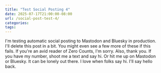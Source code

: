 ```yaml
---
title: "Test Social Posting 4"
date: 2025-07-17T21:00:00-08:00
url: /social-post-test-4/
categories:
tags:
---
```


I'm testing automatic social posting to Mastodon and Bluesky in production. I'll delete this post in a bit. You might even see a few more of these if this fails. If you're an avid reader of Zero Counts, I'm sorry. Also, thank you. If you have my number, shoot me a text and say hi. Or hit me up on Mastodon or Bluesky. It can be lonely out there. I love when folks say hi. I'll say hello back.